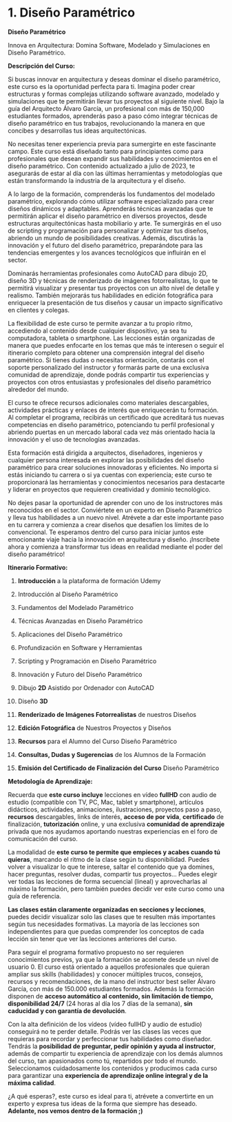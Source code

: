 # 1. Diseño Paramétrico


**Diseño Paramétrico**

Innova en Arquitectura: Domina Software, Modelado y Simulaciones en Diseño Paramétrico.





**Descripción del Curso:**

Si buscas innovar en arquitectura y deseas dominar el diseño paramétrico, este curso es la oportunidad perfecta para ti. Imagina poder crear estructuras y formas complejas utilizando software avanzado, modelado y simulaciones que te permitirán llevar tus proyectos al siguiente nivel. Bajo la guía del Arquitecto Álvaro García, un profesional con más de 150,000 estudiantes formados, aprenderás paso a paso cómo integrar técnicas de diseño paramétrico en tus trabajos, revolucionando la manera en que concibes y desarrollas tus ideas arquitectónicas.



No necesitas tener experiencia previa para sumergirte en este fascinante campo. Este curso está diseñado tanto para principiantes como para profesionales que desean expandir sus habilidades y conocimientos en el diseño paramétrico. Con contenido actualizado a julio de 2023, te asegurarás de estar al día con las últimas herramientas y metodologías que están transformando la industria de la arquitectura y el diseño.



A lo largo de la formación, comprenderás los fundamentos del modelado paramétrico, explorando cómo utilizar software especializado para crear diseños dinámicos y adaptables. Aprenderás técnicas avanzadas que te permitirán aplicar el diseño paramétrico en diversos proyectos, desde estructuras arquitectónicas hasta mobiliario y arte. Te sumergirás en el uso de scripting y programación para personalizar y optimizar tus diseños, abriendo un mundo de posibilidades creativas. Además, discutirás la innovación y el futuro del diseño paramétrico, preparándote para las tendencias emergentes y los avances tecnológicos que influirán en el sector.



Dominarás herramientas profesionales como AutoCAD para dibujo 2D, diseño 3D y técnicas de renderizado de imágenes fotorrealistas, lo que te permitirá visualizar y presentar tus proyectos con un alto nivel de detalle y realismo. También mejorarás tus habilidades en edición fotográfica para enriquecer la presentación de tus diseños y causar un impacto significativo en clientes y colegas.



La flexibilidad de este curso te permite avanzar a tu propio ritmo, accediendo al contenido desde cualquier dispositivo, ya sea tu computadora, tableta o smartphone. Las lecciones están organizadas de manera que puedes enfocarte en los temas que más te interesen o seguir el itinerario completo para obtener una comprensión integral del diseño paramétrico. Si tienes dudas o necesitas orientación, contarás con el soporte personalizado del instructor y formarás parte de una exclusiva comunidad de aprendizaje, donde podrás compartir tus experiencias y proyectos con otros entusiastas y profesionales del diseño paramétrico alrededor del mundo.



El curso te ofrece recursos adicionales como materiales descargables, actividades prácticas y enlaces de interés que enriquecerán tu formación. Al completar el programa, recibirás un certificado que acreditará tus nuevas competencias en diseño paramétrico, potenciando tu perfil profesional y abriendo puertas en un mercado laboral cada vez más orientado hacia la innovación y el uso de tecnologías avanzadas.



Esta formación está dirigida a arquitectos, diseñadores, ingenieros y cualquier persona interesada en explorar las posibilidades del diseño paramétrico para crear soluciones innovadoras y eficientes. No importa si estás iniciando tu carrera o si ya cuentas con experiencia; este curso te proporcionará las herramientas y conocimientos necesarios para destacarte y liderar en proyectos que requieren creatividad y dominio tecnológico.



No dejes pasar la oportunidad de aprender con uno de los instructores más reconocidos en el sector. Conviértete en un experto en Diseño Paramétrico y lleva tus habilidades a un nuevo nivel. Atrévete a dar este importante paso en tu carrera y comienza a crear diseños que desafíen los límites de lo convencional. Te esperamos dentro del curso para iniciar juntos este emocionante viaje hacia la innovación en arquitectura y diseño. ¡Inscríbete ahora y comienza a transformar tus ideas en realidad mediante el poder del diseño paramétrico!



**Itinerario Formativo:**

1. **Introducción** a la plataforma de formación Udemy 

2. Introducción al Diseño Paramétrico

3. Fundamentos del Modelado Paramétrico

4. Técnicas Avanzadas en Diseño Paramétrico

5. Aplicaciones del Diseño Paramétrico

6. Profundización en Software y Herramientas

7. Scripting y Programación en Diseño Paramétrico

8. Innovación y Futuro del Diseño Paramétrico

9. Dibujo **2D** Asistido por Ordenador con AutoCAD

10. Diseño **3D**

11. **Renderizado de Imágenes Fotorrealistas** de nuestros Diseños

12. **Edición Fotográfica** de Nuestros Proyectos y Diseños

13. **Recursos** para el Alumno del Curso Diseño Paramétrico

14. **Consultas, Dudas y Sugerencias** de los Alumnos de la Formación

15. **Emisión del Certificado de Finalización del Curso** Diseño Paramétrico



**Metodología de Aprendizaje:**

Recuerda que **este curso incluye** lecciones en vídeo **fullHD** con audio de estudio (compatible con TV, PC, Mac, tablet y smartphone), artículos didácticos, actividades, animaciones, ilustraciones, proyectos paso a paso, **recursos** descargables, links de interés, **acceso de por vida**, **certificado** de finalización, **tutorización** online, y una exclusiva **comunidad de aprendizaje** privada que nos ayudamos aportando nuestras experiencias en el foro de comunicación del curso.

La modalidad de **este curso te permite que empieces y acabes cuando tú quieras**, marcando el ritmo de la clase según tu disponibilidad. Puedes volver a visualizar lo que te interese, saltar el contenido que ya domines, hacer preguntas, resolver dudas, compartir tus proyectos... Puedes elegir ver todas las lecciones de forma secuencial (lineal) y aprovecharlas al máximo la formación, pero también puedes decidir ver este curso como una guía de referencia.

**Las clases están claramente organizadas en secciones y lecciones**, puedes decidir visualizar solo las clases que te resulten más importantes según tus necesidades formativas. La mayoría de las lecciones son independientes para que puedas comprender los conceptos de cada lección sin tener que ver las lecciones anteriores del curso.

Para seguir el programa formativo propuesto no ser requieren conocimientos previos, ya que la formación se acomete desde un nivel de usuario 0. El curso está orientado a aquellos profesionales que quieran ampliar sus skills (habilidades) y conocer múltiples trucos, consejos, recursos y recomendaciones, de la mano del instructor best seller Álvaro García, con más de 150.000 estudiantes formados. Además la formación disponen de **acceso automático al contenido, sin limitación de tiempo, disponibilidad 24/7** (24 horas al día los 7 días de la semana), **sin caducidad y con garantía de devolución**.

Con la alta definición de los vídeos (vídeo fullHD y audio de estudio) conseguirá no te perder detalle. Podrás ver las clases las veces que requieras para recordar y perfeccionar tus habilidades como diseñador. Tendrás la **posibilidad de preguntar, pedir opinión y ayuda al instructor**, además de compartir tu experiencia de aprendizaje con los demás alumnos del curso, tan apasionados como tú, repartidos por todo el mundo. Seleccionamos cuidadosamente los contenidos y producimos cada curso para garantizar una **experiencia de aprendizaje online integral y de la máxima calidad**.



¿A qué esperas?, este curso es ideal para ti, atrévete a convertirte en un experto y expresa tus ideas de la forma que siempre has deseado. **Adelante, nos vemos dentro de la formación ;)**